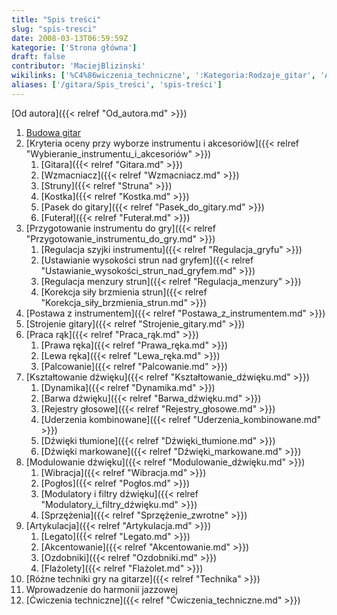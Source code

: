 ```yaml
---
title: "Spis treści"
slug: "spis-tresci"
date: 2008-03-13T06:59:59Z
kategorie: ['Strona główna']
draft: false
contributor: 'MaciejBlizinski'
wikilinks: ['%C4%86wiczenia_techniczne', ':Kategoria:Rodzaje_gitar', 'Akcentowanie', 'Artykulacja', 'Barwa_d%C5%BAwi%C4%99ku', 'D%C5%BAwi%C4%99ki_markowane', 'D%C5%BAwi%C4%99ki_t%C5%82umione', 'Dynamika', 'Fla%C5%BColet', 'Futera%C5%82', 'Gitara', 'Korekcja_si%C5%82y_brzmienia_strun', 'Kostka', 'Kryteria_oceny_przy_wyborze_instrumentu_i_akcesori%C3%B3w', 'Kszta%C5%82towanie_d%C5%BAwi%C4%99ku', 'Legato', 'Lewa_r%C4%99ka', 'Modulatory_i_filtry_d%C5%BAwi%C4%99ku', 'Modulowanie_d%C5%BAwi%C4%99ku', 'Od_autora', 'Ozdobniki', 'Palcowanie', 'Pasek_do_gitary', 'Pog%C5%82os', 'Postawa_z_instrumentem', 'Praca_r%C4%85k', 'Prawa_r%C4%99ka', 'Przygotowanie_instrumentu_do_gry', 'R%C3%B3%C5%BCne_techniki_gry_na_gitarze', 'Regulacja_menzury_strun', 'Regulacja_szyjki_instrumentu', 'Rejestry_g%C5%82osowe', 'Sprz%C4%99%C5%BCenia', 'Strojenie_gitary', 'Struny', 'Uderzenia_kombinowane', 'Ustawianie_wysoko%C5%9Bci_strun_nad_gryfem', 'Wibracja', 'Wprowadzenie_do_harmonii_jazzowej', 'Wzmacniacz']
aliases: ['/gitara/Spis_treści', 'spis-treści']
---
```

[Od autora]({{< relref "Od_autora.md" >}})

1.  [Budowa gitar](/kategorie/rodzaje-gitar "Kategoria Rodzaje gitar")
2.  [Kryteria oceny przy wyborze instrumentu i
    akcesoriów]({{< relref "Wybieranie_instrumentu_i_akcesoriów" >}})
    1.  [Gitara]({{< relref "Gitara.md" >}})
    2.  [Wzmacniacz]({{< relref "Wzmacniacz.md" >}})
    3.  [Struny]({{< relref "Struna" >}})
    4.  [Kostka]({{< relref "Kostka.md" >}})
    5.  [Pasek do gitary]({{< relref "Pasek_do_gitary.md" >}})
    6.  [Futerał]({{< relref "Futerał.md" >}})
3.  [Przygotowanie instrumentu do
    gry]({{< relref "Przygotowanie_instrumentu_do_gry.md" >}})
    1.  [Regulacja szyjki
        instrumentu]({{< relref "Regulacja_gryfu" >}})
    2.  [Ustawianie wysokości strun nad
        gryfem]({{< relref "Ustawianie_wysokości_strun_nad_gryfem.md" >}})
    3.  [Regulacja menzury strun]({{< relref "Regulacja_menzury" >}})
    4.  [Korekcja siły brzmienia
        strun]({{< relref "Korekcja_siły_brzmienia_strun.md" >}})
4.  [Postawa z instrumentem]({{< relref "Postawa_z_instrumentem.md" >}})
5.  [Strojenie gitary]({{< relref "Strojenie_gitary.md" >}})
6.  [Praca rąk]({{< relref "Praca_rąk.md" >}})
    1.  [Prawa ręka]({{< relref "Prawa_ręka.md" >}})
    2.  [Lewa ręka]({{< relref "Lewa_ręka.md" >}})
    3.  [Palcowanie]({{< relref "Palcowanie.md" >}})
7.  [Kształtowanie dźwięku]({{< relref "Kształtowanie_dźwięku.md" >}})
    1.  [Dynamika]({{< relref "Dynamika.md" >}})
    2.  [Barwa dźwięku]({{< relref "Barwa_dźwięku.md" >}})
    3.  [Rejestry głosowe]({{< relref "Rejestry_głosowe.md" >}})
    4.  [Uderzenia kombinowane]({{< relref "Uderzenia_kombinowane.md" >}})
    5.  [Dźwięki tłumione]({{< relref "Dźwięki_tłumione.md" >}})
    6.  [Dźwięki markowane]({{< relref "Dźwięki_markowane.md" >}})
8.  [Modulowanie dźwięku]({{< relref "Modulowanie_dźwięku.md" >}})
    1.  [Wibracja]({{< relref "Wibracja.md" >}})
    2.  [Pogłos]({{< relref "Pogłos.md" >}})
    3.  [Modulatory i filtry
        dźwięku]({{< relref "Modulatory_i_filtry_dźwięku.md" >}})
    4.  [Sprzężenia]({{< relref "Sprzężenie_zwrotne" >}})
9.  [Artykulacja]({{< relref "Artykulacja.md" >}})
    1.  [Legato]({{< relref "Legato.md" >}})
    2.  [Akcentowanie]({{< relref "Akcentowanie.md" >}})
    3.  [Ozdobniki]({{< relref "Ozdobniki.md" >}})
    4.  [Flażolety]({{< relref "Flażolet.md" >}})
10. [Różne techniki gry na
    gitarze]({{< relref "Technika" >}})
11. Wprowadzenie do harmonii
    jazzowej<!-- link nie odnosił się do niczego: 'Spis treści' ('content/Spis_treści.md') links to 'Wprowadzenie_do_harmonii_jazzowej' ('content/Wprowadzenie_do_harmonii_jazzowej.md') and that does not exist -->
12. [Ćwiczenia techniczne]({{< relref "Ćwiczenia_techniczne.md" >}})


